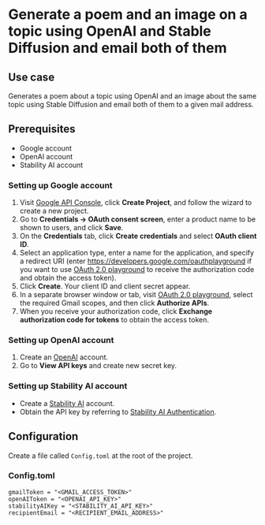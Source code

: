 # Generate a poem and an image on a topic using OpenAI and Stable Diffusion and email both of them

## Use case
Generates a poem about a topic using OpenAI and an image about the same topic using Stable Diffusion and email both of them to a given mail address.

## Prerequisites
* Google account
* OpenAI account
* Stability AI account

### Setting up Google account
1. Visit [Google API Console](https://console.developers.google.com), click **Create Project**, and follow the wizard to create a new project.
2. Go to **Credentials -> OAuth consent screen**, enter a product name to be shown to users, and click **Save**.
3. On the **Credentials** tab, click **Create credentials** and select **OAuth client ID**.
4. Select an application type, enter a name for the application, and specify a redirect URI (enter https://developers.google.com/oauthplayground if you want to use
   [OAuth 2.0 playground](https://developers.google.com/oauthplayground) to receive the authorization code and obtain the
   access token).
5. Click **Create**. Your client ID and client secret appear.
6. In a separate browser window or tab, visit [OAuth 2.0 playground](https://developers.google.com/oauthplayground), select the required Gmail scopes, and then click **Authorize APIs**.
7. When you receive your authorization code, click **Exchange authorization code for tokens** to obtain the access token.

### Setting up OpenAI account
1. Create an [OpenAI](https://platform.openai.com/) account.
2. Go to **View API keys** and create new secret key.

### Setting up Stability AI account
- Create a [Stability AI](https://beta.dreamstudio.ai/generate/) account.
- Obtain the API key by referring to [Stability AI Authentication](https://platform.stability.ai/docs/getting-started/authentication/).

## Configuration
Create a file called `Config.toml` at the root of the project.

### Config.toml
```
gmailToken = "<GMAIL_ACCESS_TOKEN>"
openAIToken = "<OPENAI_API_KEY>"
stabilityAIKey = "<STABILITY_AI_API_KEY>"
recipientEmail = "<RECIPIENT_EMAIL_ADDRESS>"
```